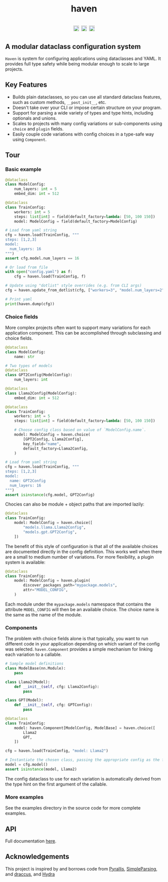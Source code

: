 <h1 align="center">haven</p>

<p align="center">
    <a href="https://badge.fury.io/py/haven-conf"><img src="https://badge.fury.io/py/haven-conf.svg" alt="PyPI version" height="18"></a>
    <a href="https://github.com/jonmorton/haven/actions/workflows/pytest.yml"><img src="https://github.com/jonmorton/haven/actions/workflows/pytest.yml/badge.svg" alt="PyTest" height="18"></a>
    <a href="https://opensource.org/licenses/MIT"><img src="https://img.shields.io/badge/License-MIT-yellow.svg" alt="License: MIT" height="18"></a>
</p>

## A modular dataclass configuration system

`Haven` is system for configuring applications using dataclasses and YAML. It provides full type safety while being modular enough to scale to large projects.

## Key Features

 * Builds plain dataclasses, so you can use all standard dataclass features, such as custom methods, `__post_init__`, etc.
 * Doesn't take over your CLI or impose certain structure on your program.
 * Support for parsing a wide variety of types and type hints, including optionals and unions.
 * Scales to projects with many config variations or sub-components using `choice` and `plugin` fields.
 * Easily couple code variations with config choices in a type-safe way using `Component`.

## Tour

### Basic example

```python
@dataclass
class ModelConfig:
    num_layers: int = 5
    embed_dim: int = 512

@dataclass
class TrainConfig:
    workers: int = 5
    steps: list[int] = field(default_factory=lambda: [50, 100 150])
    model: ModelConfig = field(default_factory=ModelConfig)

# Load from yaml string
cfg = haven.load(TrainConfig, """
steps: [1,2,3]
model:
  num_layers: 16
""")
assert cfg.model.num_layers == 16

# Or load from file
with open("config.yaml") as f:
    cfg = haven.load(TrainConfig, f)

# Update using "dotlist" style overrides (e.g. from CLI args)
cfg = haven.update_from_dotlist(cfg, ["workers=3", "model.num_layers=2"])

# Print yaml
print(haven.dump(cfg))
```


### Choice fields

More complex projects often want to support many variations for each application component. This can be accomplished through subclassing and choice fields.

```python
@dataclass
class ModelConfig:
    name: str

# Two types of models
@dataclass
class GPT2Config(ModelConfig):
    num_layers: int

@dataclass
class Llama2Config(ModelConfig):
    embed_dim: int = 512

@dataclass
class TrainConfig:
    workers: int = 5
    steps: list[int] = field(default_factory=lambda: [50, 100 150])

    # Choose config class based on value of `ModelConfig.name`.
    model: ModelConfig = haven.choice(
        [GPT2Config, Llama2Config],
        key_field="name",
        default_factory=Llama2Config,
    )

# Load from yaml string
cfg = haven.load(TrainConfig, """
steps: [1,2,3]
model:
  name: GPT2Config
  num_layers: 16
""")
assert isinstance(cfg.model, GPT2Config)
```

Chocies can also be module + object paths that are imported lazily:

```python
@dataclass
class TrainConfig:
    model: ModelConfig = haven.choice([
        "models.llama.Llama2Config",
        "models.gpt.GPT2Config",
    ])
```

The benefit of this style of configuration is that all of the available choices are documented directly in the config  definition. This works well when there are a small to medium number of variations. For more flexibility,
a plugin system is available:

```python
@dataclass
class TrainConfig:
    model: ModelConfig = haven.plugin(
        discover_packages_path="mypackage.models",
        attr="MODEL_CONFIG",
    )
```

Each module under the `mypackage.models` namespace that contains the attribute `MODEL_CONFIG` will then be an available choice. The choice name is the same as the name of the module.

### Components

The problem with choice fields alone is that typically, you want to run different code in your application depending on which variant of the config was selected. `haven.Component` provides a simple mechanism for linking each variation to a callable.

```python
# Sample model definitions
class ModelBase(nn.Module):
    pass

class Llama2(Model):
    def __init__(self, cfg: Llama2Config):
        pass

class GPT(Model):
    def __init__(self, cfg: GPTConfig):
        pass

@dataclass
class TrainConfig:
    model: haven.Component[ModelConfig, ModelBase] = haven.choice([
        Llama2
        GPT,
    ])

cfg = haven.load(TrainConfig, "model: Llama2")

# Instantiate the chosen class, passing the appropriate config as the first arg.
model = cfg.model()
assert isinstance(model, Llama2)
```

The config dataclass to use for each variation is automatically derived from the type hint on the first argument of the callable.

### More examples

See the examples directory in the source code for more complete examples.

## API

Full documentation [here](https://jonmorton.github.io/haven/).

## Acknowledgements

This project is inspired by and borrows code from [Pyrallis](https://github.com/eladrich/pyrallis), [SimpleParsing](https://github.com/lebrice/SimpleParsing), and [draccus](https://github.com/dlwh/draccus), and [Hydra](https://hydra.cc/)
